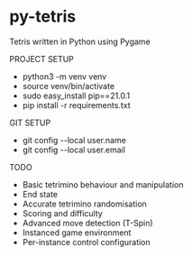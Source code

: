 # py-tetris
Tetris written in Python using Pygame

PROJECT SETUP
- python3 -m venv venv
- source venv/bin/activate
- sudo easy_install pip==21.0.1
- pip install -r requirements.txt

GIT SETUP
- git config --local user.name <username>
- git config --local user.email <email>

TODO
- Basic tetrimino behaviour and manipulation
- End state
- Accurate tetrimino randomisation
- Scoring and difficulty
- Advanced move detection (T-Spin)
- Instanced game environment
- Per-instance control configuration